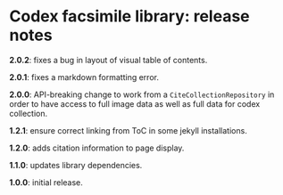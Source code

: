 # Codex facsimile library: release notes

**2.0.2**: fixes a bug in layout of visual table of contents.

**2.0.1**: fixes a markdown formatting error.

**2.0.0**: API-breaking change to work from a `CiteCollectionRepository` in order to have access to full image data as well as full data for codex collection.

**1.2.1**: ensure correct linking from ToC in some jekyll installations.

**1.2.0**: adds citation information to page display.

**1.1.0**: updates library dependencies.

**1.0.0**:  initial release.
